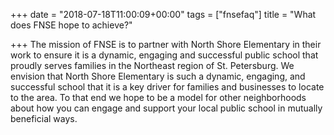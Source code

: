 +++
date = "2018-07-18T11:00:09+00:00"
tags = ["fnsefaq"]
title = "What does FNSE hope to achieve?"

+++
The mission of FNSE is to partner with North Shore Elementary in their work to ensure it is a dynamic, engaging and successful public school that proudly serves families in the Northeast region of St. Petersburg. We envision that North Shore Elementary is such a dynamic, engaging, and successful school that it is a key driver for families and businesses to locate to the area. To that end we hope to be a model for other neighborhoods about how you can engage and support your local public school in mutually beneficial ways.